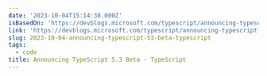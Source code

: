 ```yaml
---
date: '2023-10-04T15:14:38.000Z'
isBasedOn: 'https://devblogs.microsoft.com/typescript/announcing-typescript-5-3-beta/'
link: 'https://devblogs.microsoft.com/typescript/announcing-typescript-5-3-beta/'
slug: 2023-10-04-announcing-typescript-53-beta-typescript
tags:
  - code
title: Announcing TypeScript 5.3 Beta - TypeScript
---
```


